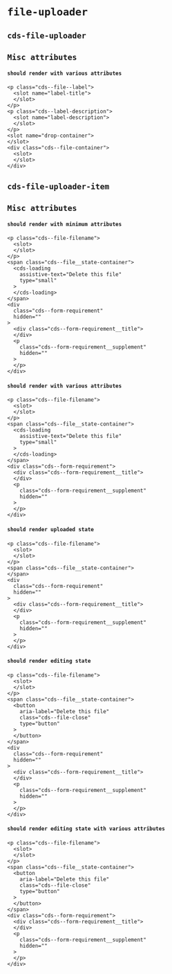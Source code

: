 # `file-uploader`

## `cds-file-uploader`

## `Misc attributes`

#### `should render with various attributes`

```
<p class="cds--file--label">
  <slot name="label-title">
  </slot>
</p>
<p class="cds--label-description">
  <slot name="label-description">
  </slot>
</p>
<slot name="drop-container">
</slot>
<div class="cds--file-container">
  <slot>
  </slot>
</div>

```

## `cds-file-uploader-item`

## `Misc attributes`

#### `should render with minimum attributes`

```
<p class="cds--file-filename">
  <slot>
  </slot>
</p>
<span class="cds--file__state-container">
  <cds-loading
    assistive-text="Delete this file"
    type="small"
  >
  </cds-loading>
</span>
<div
  class="cds--form-requirement"
  hidden=""
>
  <div class="cds--form-requirement__title">
  </div>
  <p
    class="cds--form-requirement__supplement"
    hidden=""
  >
  </p>
</div>

```

#### `should render with various attributes`

```
<p class="cds--file-filename">
  <slot>
  </slot>
</p>
<span class="cds--file__state-container">
  <cds-loading
    assistive-text="Delete this file"
    type="small"
  >
  </cds-loading>
</span>
<div class="cds--form-requirement">
  <div class="cds--form-requirement__title">
  </div>
  <p
    class="cds--form-requirement__supplement"
    hidden=""
  >
  </p>
</div>

```

#### `should render uploaded state`

```
<p class="cds--file-filename">
  <slot>
  </slot>
</p>
<span class="cds--file__state-container">
</span>
<div
  class="cds--form-requirement"
  hidden=""
>
  <div class="cds--form-requirement__title">
  </div>
  <p
    class="cds--form-requirement__supplement"
    hidden=""
  >
  </p>
</div>

```

#### `should render editing state`

```
<p class="cds--file-filename">
  <slot>
  </slot>
</p>
<span class="cds--file__state-container">
  <button
    aria-label="Delete this file"
    class="cds--file-close"
    type="button"
  >
  </button>
</span>
<div
  class="cds--form-requirement"
  hidden=""
>
  <div class="cds--form-requirement__title">
  </div>
  <p
    class="cds--form-requirement__supplement"
    hidden=""
  >
  </p>
</div>

```

#### `should render editing state with various attributes`

```
<p class="cds--file-filename">
  <slot>
  </slot>
</p>
<span class="cds--file__state-container">
  <button
    aria-label="Delete this file"
    class="cds--file-close"
    type="button"
  >
  </button>
</span>
<div class="cds--form-requirement">
  <div class="cds--form-requirement__title">
  </div>
  <p
    class="cds--form-requirement__supplement"
    hidden=""
  >
  </p>
</div>

```
